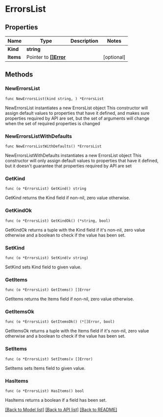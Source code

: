 # ErrorsList

## Properties

Name | Type | Description | Notes
------------ | ------------- | ------------- | -------------
**Kind** | **string** |  | 
**Items** | Pointer to [**[]Error**](Error.md) |  | [optional] 

## Methods

### NewErrorsList

`func NewErrorsList(kind string, ) *ErrorsList`

NewErrorsList instantiates a new ErrorsList object
This constructor will assign default values to properties that have it defined,
and makes sure properties required by API are set, but the set of arguments
will change when the set of required properties is changed

### NewErrorsListWithDefaults

`func NewErrorsListWithDefaults() *ErrorsList`

NewErrorsListWithDefaults instantiates a new ErrorsList object
This constructor will only assign default values to properties that have it defined,
but it doesn't guarantee that properties required by API are set

### GetKind

`func (o *ErrorsList) GetKind() string`

GetKind returns the Kind field if non-nil, zero value otherwise.

### GetKindOk

`func (o *ErrorsList) GetKindOk() (*string, bool)`

GetKindOk returns a tuple with the Kind field if it's non-nil, zero value otherwise
and a boolean to check if the value has been set.

### SetKind

`func (o *ErrorsList) SetKind(v string)`

SetKind sets Kind field to given value.


### GetItems

`func (o *ErrorsList) GetItems() []Error`

GetItems returns the Items field if non-nil, zero value otherwise.

### GetItemsOk

`func (o *ErrorsList) GetItemsOk() (*[]Error, bool)`

GetItemsOk returns a tuple with the Items field if it's non-nil, zero value otherwise
and a boolean to check if the value has been set.

### SetItems

`func (o *ErrorsList) SetItems(v []Error)`

SetItems sets Items field to given value.

### HasItems

`func (o *ErrorsList) HasItems() bool`

HasItems returns a boolean if a field has been set.


[[Back to Model list]](../README.md#documentation-for-models) [[Back to API list]](../README.md#documentation-for-api-endpoints) [[Back to README]](../README.md)


